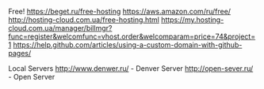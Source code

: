 Free!
https://beget.ru/free-hosting
https://aws.amazon.com/ru/free/
http://hosting-cloud.com.ua/free-hosting.html
https://my.hosting-cloud.com.ua/manager/billmgr?func=register&welcomfunc=vhost.order&welcomparam=price=74&project=1
https://help.github.com/articles/using-a-custom-domain-with-github-pages/

Local Servers
http://www.denwer.ru/ - Denver Server
http://open-sever.ru/ - Open Server